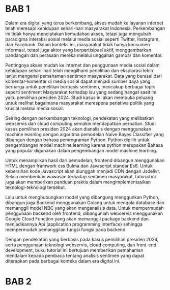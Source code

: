# BAB 1
Dalam era digital yang terus berkembang, akses mudah ke layanan internet telah meresapi kehidupan sehari-hari masyarakat Indonesia. Perkembangan ini tidak hanya menciptakan kemudahan akses, tetapi juga mengubah paradigma interaksi sosial melalui media sosial seperti Twitter, Instagram, dan Facebook. Dalam konteks ini, masyarakat tidak hanya konsumen informasi, tetapi juga aktor yang berpartisipasi aktif, menggambarkan pandangan dan perasaan mereka melalui unggahan gambar dan komentar.

Pentingnya akses mudah ke internet dan penggunaan media sosial dalam kehidupan sehari-hari telah mengilhami penelitian dan eksplorasi lebih lanjut mengenai pemahaman sentimen masyarakat. Data yang berasal dari komentar-komentar di media sosial dapat menjadi sumber daya yang berharga untuk penelitian berbasis sentimen, mencakup berbagai topik seperti sentiment Masyarakat terhadap isu yang sedang hangat saait ini yaitu pemilihan presiden 2024. Studi kasus ini akan membuka peluang untuk melihat bagaimana masyarakat merespons peristiwa politik yang krusial melalui media sosial.

Seiring dengan perkembangan teknologi, pendekatan yang melibatkan webservis dan cloud computing semakin mendapatkan perhatian. Studi kasus pemilihan presiden 2024 akan dianalisis dengan menggunakan machine learning dengan algoritma pemodelan Naïve Bayes Classifier yang dibangun dengan bahasa pemrograman Python. Python dipilih untuk pengembangan model machine learning karena python merupakan Bahasa yang popular digunakan dalam pengembangan model machine learning.

Untuk menampilkan hasil dari pemodelan, frontend dibangun menggunakan HTML dengan framwork css Bulma dan Javascript standar Es6. Untuk kebersihan kode Javascript akan diunggah menjadi CDN dengan Jsdelivr. Selain memberikan wawasan terhadap sentimen masyarakat, tutorial ini juga akan memberikan panduan praktis dalam mengimplementasikan teknologi-teknologi tersebut. 

Lalu untuk menghubungkan model yang dibangung menggunkan Python, dibangun juga Backend menggunakan Golang untuk mengola database dan memanggil model NBC yang akan menganalisis data. Untuk mempermudah penggunaan backend oleh frontend, dibangunlah webservis menggunakan Google Cloud Function yang akan memanggil package backend dan menjadikannya Api (application programming interface) sehingga mempermudah pemanggilan fungsi fungsi pada backend.

Dengan pendekatan yang berbasis pada kasus pemilihan presiden 2024, serta penggunaan teknologi webservis, cloud computing, dan front-end development, buku tutorial ini bertujuan memberikan pemahaman mendalam kepada pembaca tentang analisis sentimen yang dapat diterapkan pada berbagai konteks dalam era digital ini.


# BAB 2
